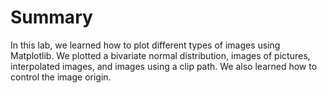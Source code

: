 # Summary

In this lab, we learned how to plot different types of images using Matplotlib. We plotted a bivariate normal distribution, images of pictures, interpolated images, and images using a clip path. We also learned how to control the image origin.
